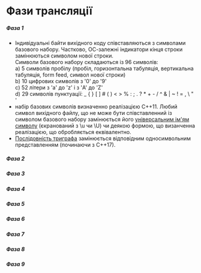 # Фази трансляції

##### Фаза 1
- Індивідуальні байти вихідного коду співставляються з символами базового набору. Частково, ОС-залежні індикатори кінця строки замінюються символом нової строки.  
  Символи базового набору складаються із 96 символів:  
    a) 5 символів пробілу (пробіл, горизонтальна табуляція, вертикальна табуляція, form feed, символ нової строки)  
	b) 10 цифрових символів з '0' до '9'  
	c) 52 літери з 'a' до 'z' і з 'A' до 'Z'  
	d) 29 символів пунктуації: _ { } [ ] # ( ) < > % : ; . ? * + - / ^ & | ~ ! = , \ " '  
- набір базових символів визначенно реалізацією С++11. Любий символ вихідного файлу, що не може бути співставленний із символом базового набору замінюється його [універсальним ім'ям символу](./universal_character_name.md) (єкранований з \u чи \U) чи деякою формою, що визанченна реалізацією, що обробляється еквівалентно.  
- [Послідовність триграфа](./alternative_operator_representations.md) замінюється відповідним односимвольним представленням (починаючи з С++17).
##### Фаза 2 
##### Фаза 3
##### Фаза 4
##### Фаза 5
##### Фаза 6
##### Фаза 7
##### Фаза 8 
##### Фаза 9
